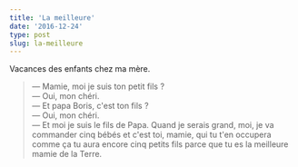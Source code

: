 ```yaml
---
title: 'La meilleure'
date: '2016-12-24'
type: post
slug: la-meilleure
---
```


Vacances des enfants chez ma mère.

<!-- more -->

> — Mamie, moi je suis ton petit fils ?  
> — Oui, mon chéri.  
> — Et papa Boris, c'est ton fils ?  
> — Oui, mon chéri.  
> — Et moi je suis le fils de Papa. Quand je serais grand, moi, je va commander cinq bébés et c'est toi, mamie, qui tu t'en occupera comme ça tu aura encore cinq petits fils parce que tu es la meilleure mamie de la Terre.
